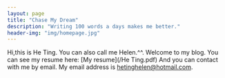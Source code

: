 ```yaml
---
layout: page
title: "Chase My Dream"
description: "Writing 100 words a days makes me better."
header-img: "img/homepage.jpg"
---
```


Hi,this is He Ting. You can also call me Helen.^^. Welcome to my blog.
You can see my resume here: [My resume](/He Ting.pdf)
And you can contact with me by email. My email address is hetinghelen@hotmail.com.
	

